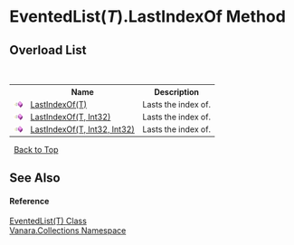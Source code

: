 # EventedList(*T*).LastIndexOf Method 
 


## Overload List
&nbsp;<table><tr><th></th><th>Name</th><th>Description</th></tr><tr><td>![Public method](media/pubmethod.gif "Public method")</td><td><a href="51d00331-5498-2f56-29f1-7c9447b5f5ef">LastIndexOf(T)</a></td><td>
Lasts the index of.</td></tr><tr><td>![Public method](media/pubmethod.gif "Public method")</td><td><a href="dd31db2e-fc04-1ed4-8a04-5b4b668f506d">LastIndexOf(T, Int32)</a></td><td>
Lasts the index of.</td></tr><tr><td>![Public method](media/pubmethod.gif "Public method")</td><td><a href="d406ef71-9c43-a8c5-5ae9-6274c16a82b7">LastIndexOf(T, Int32, Int32)</a></td><td>
Lasts the index of.</td></tr></table>&nbsp;
<a href="#eventedlist(*t*).lastindexof-method">Back to Top</a>

## See Also


#### Reference
<a href="76b2d53b-475e-39f2-60e1-b6b89876e9a2">EventedList(T) Class</a><br /><a href="062563b8-e616-d697-89ef-6de2b291d4a0">Vanara.Collections Namespace</a><br />